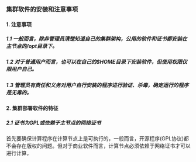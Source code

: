 ### 集群软件的安装和注意事项

#### 1. 注意事项

##### 1.1 一般而言，除非管理员清楚知道自己的集群架构，公用的软件和证书都安装在主节点的/opt目录下。

##### 1.2 对于普通用户而言，也可以在自己的$HOME目录下安装软件，但使用权限仅限用户自己。

##### 1.3 管理员有责任和义务对用户自行安装的程序进行验证、杀毒，确定运行的程序是无毒的。

#### 2. 集群部署软件的特征

##### 2.1 证书为GPL或依赖于主节点的网络证书

首先要确保计算程序在计算节点上是可执行的，一般而言，开源程序(GPL协议)都不会存在版权的问题。但对于商业软件而言，计算节点必须依赖于网络证书才可以进行计算，
